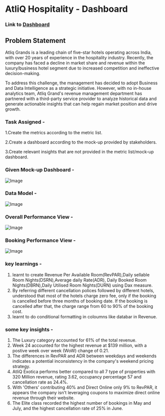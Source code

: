 
# AtliQ Hospitality - Dashboard

### Link to [Dashboard](https://app.powerbi.com/view?r=eyJrIjoiYTA0M2M3ODYtN2M1Yy00NDhjLTkzNjYtNGJkNzU1ZGUxMjQ3IiwidCI6ImM2ZTU0OWIzLTVmNDUtNDAzMi1hYWU5LWQ0MjQ0ZGM1YjJjNCJ9)

## Problem Statement

Atliq Grands is a leading chain of five-star hotels operating across India, with over 20 years of experience in the hospitality industry. Recently, the company has faced a decline in market share and revenue within the luxury/business hotel segment due to increased competition and ineffective decision-making.

To address this challenge, the management has decided to adopt Business and Data Intelligence as a strategic initiative. However, with no in-house analytics team, Atliq Grand's revenue management department has partnered with a third-party service provider to analyze historical data and generate actionable insights that can help regain market position and drive growth.

### Task Assigned - 
1.Create the metrics according to the metric list.

2.Create a dashboard according to the mock-up provided by stakeholders.

3.Create relevant insights that are not provided in the metric list/mock-up dashboard.

### Given Mock-up Dashboard -
![Image](https://github.com/user-attachments/assets/249db06b-d7aa-429f-b164-5e26158d028c)         


               
### Data Model -
![Image](https://github.com/user-attachments/assets/227859d5-f81e-4f99-a494-c132218104e5)


### Overall Performance View -
![Image](https://github.com/user-attachments/assets/01be5ee4-6185-4c5f-8d5a-6d1d3b6f9ad0)


### Booking Performance View -
![Image](https://github.com/user-attachments/assets/7c85c8a4-d255-4fde-9b76-cfeb8a8f63a1)

### key learnings -
1. learnt to create Revenue Per Available Room(RevPAR),Daily sellable Room Nights(DSRN),Average daily Rate(ADR), Daily Booked Room Nights(DBRN),Daily Utilised Room Nights(DURN) using Dax measure.
2. By referring different cancellation polices followed by different hotels, understood that most of the hotels charge zero fee, only if the booking is cancelled before three months of booking date. If the           booking is cancelled after that, the charge range from 60 to 90% of the booking cost.
3. learnt to do conditional formatting in coloumns like databar in Revenue.

### some key insights - 
1. The Luxury category accounted for 61% of the total revenue.
2. Week 24 accounted for the highest revenue at $139 million, with a postive week over week (WoW) change of 0.21.
3. The differences in RevPAR and ADR between weekdays and weekends indicates a potential inconsistency in the company's weekend pricing strategy.
4. AtliQ Exotica performs better compared to all 7 type of properties with 320 Million revenue, rating 3.62, occupancy percentage 57 and cancellation rate as 24.4%.
5. With 'Others' contributing 40% and Direct Online only 9% to RevPAR, it appears the company isn't leveraging coupons to maximize direct online revenue through their website.
6. The Elite class recorded the highest number of bookings in May and July, and the highest cancellation rate of 25% in June.
    





